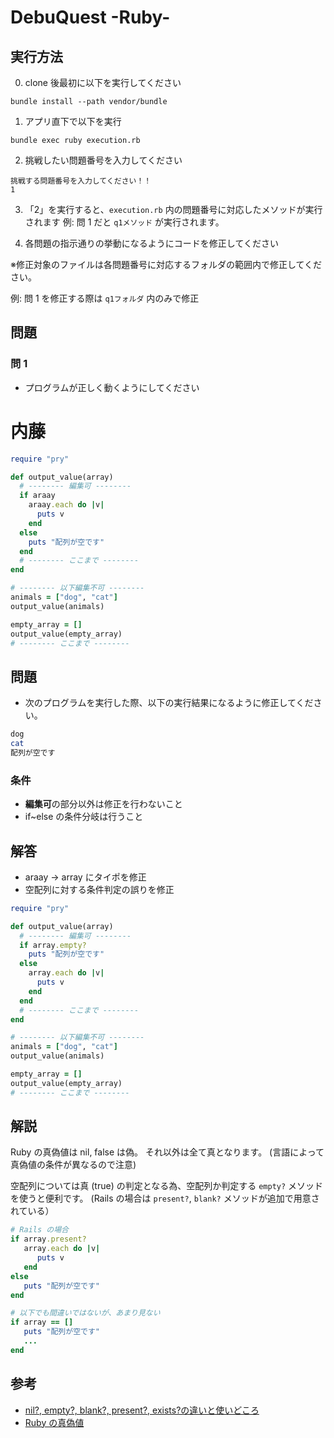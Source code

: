 # DebuQuest -Ruby-

## 実行方法

0. clone 後最初に以下を実行してください

```
bundle install --path vendor/bundle
```

1. アプリ直下で以下を実行

```
bundle exec ruby execution.rb
```

2. 挑戦したい問題番号を入力してください

```
挑戦する問題番号を入力してください！！
1
```

3. 「2」を実行すると、`execution.rb` 内の問題番号に対応したメソッドが実行されます
   例: 問 1 だと `q1メソッド` が実行されます。

4. 各問題の指示通りの挙動になるようにコードを修正してください

※修正対象のファイルは各問題番号に対応するフォルダの範囲内で修正してください。

例: 問 1 を修正する際は `q1フォルダ` 内のみで修正

## 問題

### 問 1

- プログラムが正しく動くようにしてください

# 内藤
```rb
require "pry"

def output_value(array)
  # -------- 編集可 --------
  if araay
    araay.each do |v|
      puts v
    end
  else
    puts "配列が空です"
  end
  # -------- ここまで --------
end

# -------- 以下編集不可 --------
animals = ["dog", "cat"]
output_value(animals)

empty_array = []
output_value(empty_array)
# -------- ここまで --------
```

## 問題
- 次のプログラムを実行した際、以下の実行結果になるように修正してください。

```zsh
dog
cat
配列が空です
```
### 条件
- **編集可**の部分以外は修正を行わないこと
- if~else の条件分岐は行うこと

## 解答
- araay → array にタイポを修正
- 空配列に対する条件判定の誤りを修正

```rb
require "pry"

def output_value(array)
  # -------- 編集可 --------
  if array.empty?
    puts "配列が空です"
  else
    array.each do |v|
      puts v
    end
  end
  # -------- ここまで --------
end

# -------- 以下編集不可 --------
animals = ["dog", "cat"]
output_value(animals)

empty_array = []
output_value(empty_array)
# -------- ここまで --------
```
## 解説
Ruby の真偽値は nil, false は偽。
それ以外は全て真となります。
(言語によって真偽値の条件が異なるので注意)

空配列については真 (true) の判定となる為、空配列か判定する `empty?` メソッドを使うと便利です。
(Rails の場合は `present?`, `blank?` メソッドが追加で用意されている）

```rb
# Rails の場合
if array.present?
   array.each do |v|
      puts v
   end
else
   puts "配列が空です"
end

# 以下でも間違いではないが、あまり見ない
if array == []
   puts "配列が空です"
   ...
end
```
## 参考
- [nil?, empty?, blank?, present?, exists?の違いと使いどころ](https://nishinatoshiharu.com/rails-boolean-methods/)
- [Ruby の真偽値](https://scrapbox.io/masuyama13/Ruby_%E3%81%AE%E7%9C%9F%E5%81%BD%E5%80%A4)
